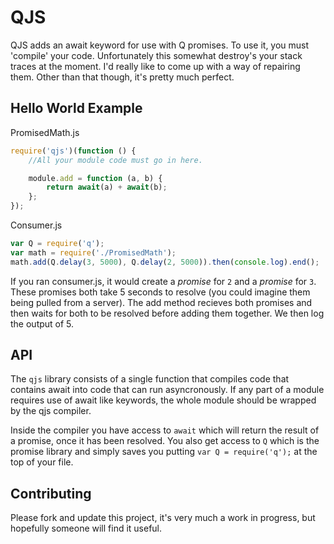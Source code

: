 QJS
===

QJS adds an await keyword for use with Q promises.  To use it, you must 'compile' your code.  Unfortunately this somewhat destroy's your stack traces at the moment.  I'd really like to come up with a way of repairing them. Other than that though, it's pretty much perfect.

Hello World Example
-------------------

PromisedMath.js

```javascript
require('qjs')(function () {
    //All your module code must go in here.

    module.add = function (a, b) {
        return await(a) + await(b);
    };
});
```

Consumer.js

```javascript
var Q = require('q');
var math = require('./PromisedMath');
math.add(Q.delay(3, 5000), Q.delay(2, 5000)).then(console.log).end();
```

If you ran consumer.js, it would create a _promise_ for `2` and a _promise_ for `3`.  These promises both take 5 seconds to resolve (you could imagine them being pulled from a server).  The add method recieves both promises and then waits for both to be resolved before adding them together.  We then log the output of 5.

API
---

The `qjs` library consists of a single function that compiles code that contains await into code that can run asyncronously.  If any part of a module requires use of await like keywords, the whole module should be wrapped by the qjs compiler.

Inside the compiler you have access to `await` which will return the result of a promise, once it has been resolved.  You also get access to `Q` which is the promise library and simply saves you putting `var Q = require('q');` at the top of your file.

Contributing
------------

Please fork and update this project, it's very much a work in progress, but hopefully someone will find it useful.